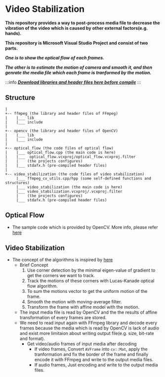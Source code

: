 # Video Stabilization

__This repository provides a way to post-process media file to decrease the vibration of the video which is caused by other external factors(e.g. hands).__

__This repository is Microsoft Visual Studio Project and consist of two parts.__ 

***One is to show the optical flow of each frames.***

***The other is to estimate the motion of camera and smooth it, and then genrate the media file which each frame is tranformed by the motion.***

:::info
___[Download libraries and header files here before compile](https://drive.google.com/file/d/1YO5AS05Chdvz7RRDWBnON5m5N5d3lg75/view?usp=sharing)___
:::

## Structure
```
|
+-- ffmpeg (the library and header files of FFmpeg)
|    |___ lib
|    |___ include
|
+-- opencv (the library and header files of OpenCV)
|    |___ lib
|    |___ include
|
+-- optical_flow (the code files of optical flow)
|    |___ optical_flow.cpp (the main code is here)
|    |___  optical_flow.vcxproj/optical_flow.vcxproj.filter
|    |    (the projects configures)
|    |___ stdafx.h (pre-compiled header files)  
|
+-- video_stabilization (the code files of video stabilization)
     |___ ffmpeg_cv_utils.cpp/hpp (some self-defined functions and structures)
     |___ video_stabilization (the main code is here)
     |___ video_stabilization.vcxproj/.vcxproj.filter
     |    (the projects configures)
     |___ stdafx.h (pre-compiled header files)  
```

## Optical Flow

* The sample code which is provided by OpenCV. More info, please refer [here](https://docs.opencv.org/3.4/d4/dee/tutorial_optical_flow.html)

## Video Stabilization

* The concept of the algorithms is inspired by [here](https://learnopencv.com/video-stabilization-using-point-feature-matching-in-opencv/)
    * Brief Concept 
        1. Use corner detection by the minimal eigen-value of gradient to get the corners we want to track.
        2. Track the motions of these corners with Lucas-Kanade optical flow algorithm.
        3. To sum the motions vector to get the uniform motion of the frame.
        4. Smooth the motion with moving-average filter.
        5. Transform the frame with affine model with the motion.
    * The input media file is read by OpenCV and the the results of affine transformation of every frames are stored.
    * We need to read input again with FFmpeg library and decode every frames because the media which is read by OpenCV is lack of audio and exist more limitaion about writing output file(e.g. size, bit-rate and format).
        * Get video/audio frames of input media after decoding
            * If video frames, Convert `AVFrame` into `cv::Mat`, apply the tranformation and fix the border of the frame and finally encode it with FFmpeg and write to the output media files.
            * If audio frames, Just encoding and write to the output media files.